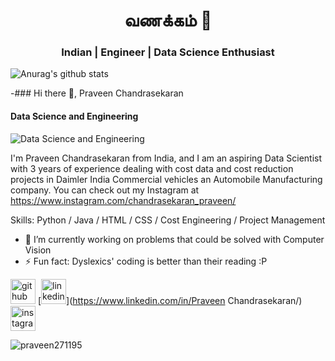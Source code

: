 <h1 align="center">வணக்கம் 🙏</h1>
<h3 align="center">Indian | Engineer | Data Science Enthusiast</h3>

![Anurag's github stats](https://github-readme-stats.vercel.app/api?username=Praveen271195)

-### Hi there 👋, Praveen Chandrasekaran
#### Data Science and Engineering
![Data Science and Engineering](https://document-export.canva.com/UzsPM/DAEaKIUzsPM/527/thumbnail/0001-19043607479.png?X-Amz-Algorithm=AWS4-HMAC-SHA256&X-Amz-Credential=AKIAQYCGKMUHWDTJW6UD%2F20210330%2Fus-east-1%2Fs3%2Faws4_request&X-Amz-Date=20210330T001556Z&X-Amz-Expires=24889&X-Amz-Signature=b3a49b892820439494e2a637fdba99a55f9058aa6a29babeae1ee567df271308&X-Amz-SignedHeaders=host&response-expires=Tue%2C%2030%20Mar%202021%2007%3A10%3A45%20GMT)

I'm Praveen Chandrasekaran from India, and I am an aspiring Data Scientist with 3 years of experience dealing with cost data and cost reduction projects in Daimler India Commercial vehicles an Automobile Manufacturing company. You can check out my Instagram at https://www.instagram.com/chandrasekaran_praveen/

Skills: Python / Java / HTML / CSS / Cost Engineering / Project Management

- 🔭 I’m currently working on problems that could be solved with Computer Vision 
- ⚡ Fun fact: Dyslexics' coding is better than their reading :P 


[<img src='https://cdn.jsdelivr.net/npm/simple-icons@3.0.1/icons/github.svg' alt='github' height='40'>](https://github.com/Praveen271195)  [<img src='https://cdn.jsdelivr.net/npm/simple-icons@3.0.1/icons/linkedin.svg' alt='linkedin' height='40'>](https://www.linkedin.com/in/Praveen Chandrasekaran/)  [<img src='https://cdn.jsdelivr.net/npm/simple-icons@3.0.1/icons/instagram.svg' alt='instagram' height='40'>](https://www.instagram.com/chandrasekaran_praveen/)  

<p align="left"> <img src="https://komarev.com/ghpvc/?username=praveen271195&label=Profile%20views&color=0e75b6&style=flat" alt="praveen271195" /> </p>

